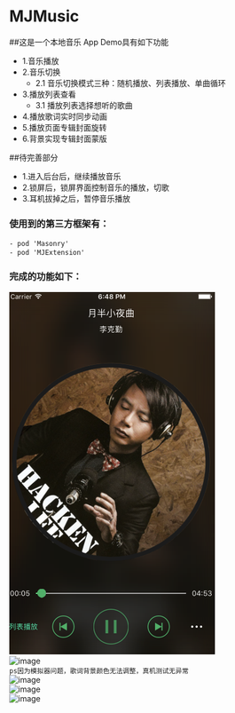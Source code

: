 # MJMusic
##这是一个本地音乐 App Demo具有如下功能
- 1.音乐播放
- 2.音乐切换
  - 2.1 音乐切换模式三种：随机播放、列表播放、单曲循环
- 3.播放列表查看
  - 3.1 播放列表选择想听的歌曲
- 4.播放歌词实时同步动画
- 5.播放页面专辑封面旋转
- 6.背景实现专辑封面蒙版

##待完善部分
- 1.进入后台后，继续播放音乐
- 2.锁屏后，锁屏界面控制音乐的播放，切歌
- 3.耳机拔掉之后，暂停音乐播放

### 使用到的第三方框架有：
	- pod 'Masonry'
	- pod 'MJExtension'

### 完成的功能如下：

![image](https://github.com/sunmengxiang/MJMusic/blob/master/functionImage/listPlay.png)	
![image](https://github.com/sunmengxiang/baisibudejie-newcomerDemo/blob/master/photo/lrcLineLabel.png)	
`ps因为模拟器问题，歌词背景颜色无法调整，真机测试无异常`	
![image](https://github.com/sunmengxiang/baisibudejie-newcomerDemo/blob/master/photo/randomPlay.png)		
![image](https://github.com/sunmengxiang/baisibudejie-newcomerDemo/blob/master/photo/songAnimation.png) 	
![image](https://github.com/sunmengxiang/baisibudejie-newcomerDemo/blob/master/photo/songList.png)	
